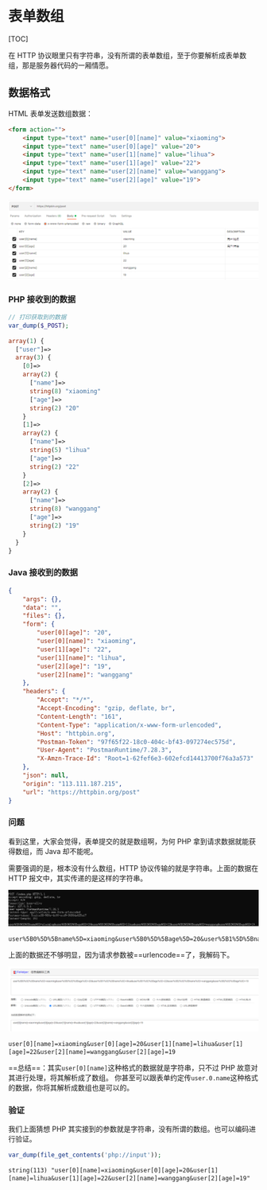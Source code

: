 # 表单数组


[TOC]

在 HTTP 协议眼里只有字符串，没有所谓的表单数组，至于你要解析成表单数组，那是服务器代码的一厢情愿。

## 数据格式

HTML 表单发送数组数据：

```html
<form action="">
    <input type="text" name="user[0][name]" value="xiaoming">
    <input type="text" name="user[0][age]" value="20">
    <input type="text" name="user[1][name]" value="lihua">
    <input type="text" name="user[1][age]" value="22">
    <input type="text" name="user[2][name]" value="wanggang">
    <input type="text" name="user[2][age]" value="19">
</form>
```

![image-20220819104546817](./images/image-20220819104546817.png)

### PHP 接收到的数据

```php
// 打印获取到的数据
var_dump($_POST);
```

```php
array(1) {
  ["user"]=>
  array(3) {
    [0]=>
    array(2) {
      ["name"]=>
      string(8) "xiaoming"
      ["age"]=>
      string(2) "20"
    }
    [1]=>
    array(2) {
      ["name"]=>
      string(5) "lihua"
      ["age"]=>
      string(2) "22"
    }
    [2]=>
    array(2) {
      ["name"]=>
      string(8) "wanggang"
      ["age"]=>
      string(2) "19"
    }
  }
}
```

### Java 接收到的数据

```json
{
    "args": {},
    "data": "",
    "files": {},
    "form": {
        "user[0][age]": "20",
        "user[0][name]": "xiaoming",
        "user[1][age]": "22",
        "user[1][name]": "lihua",
        "user[2][age]": "19",
        "user[2][name]": "wanggang"
    },
    "headers": {
        "Accept": "*/*",
        "Accept-Encoding": "gzip, deflate, br",
        "Content-Length": "161",
        "Content-Type": "application/x-www-form-urlencoded",
        "Host": "httpbin.org",
        "Postman-Token": "97f65f22-18c0-404c-bf43-097274ec575d",
        "User-Agent": "PostmanRuntime/7.28.3",
        "X-Amzn-Trace-Id": "Root=1-62fef6e3-602efcd14413700f76a3a573"
    },
    "json": null,
    "origin": "113.111.187.215",
    "url": "https://httpbin.org/post"
}
```

### 问题

看到这里，大家会觉得，表单提交的就是数组啊，为何 PHP 拿到请求数据就能获得数组，而 Java 却不能呢。

需要强调的是，根本没有什么数组，HTTP 协议传输的就是字符串。上面的数据在 HTTP 报文中，其实传递的是这样的字符串。

![image-20220819110139914](./images/image-20220819110139914.png)

```text
user%5B0%5D%5Bname%5D=xiaoming&user%5B0%5D%5Bage%5D=20&user%5B1%5D%5Bname%5D=lihua&user%5B1%5D%5Bage%5D=22&user%5B2%5D%5Bname%5D=wanggang&user%5B2%5D%5Bage%5D=19
```

上面的数据还不够明显，因为请求参数被==urlencode==了，我解码下。

![image-20220819105341428](./images/image-20220819105341428.png)

```text
user[0][name]=xiaoming&user[0][age]=20&user[1][name]=lihua&user[1][age]=22&user[2][name]=wanggang&user[2][age]=19
```

==总结==：其实`user[0][name]`这种格式的数据就是字符串，只不过 PHP 故意对其进行处理，将其解析成了数组。
你甚至可以跟表单约定传`user.0.name`这种格式的数据，你将其解析成数组也是可以的。

### 验证

我们上面猜想 PHP 其实接到的参数就是字符串，没有所谓的数组。也可以编码进行验证。

```php
var_dump(file_get_contents('php://input'));
```

```text
string(113) "user[0][name]=xiaoming&user[0][age]=20&user[1][name]=lihua&user[1][age]=22&user[2][name]=wanggang&user[2][age]=19"
```
